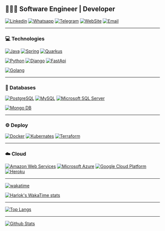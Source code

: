## 👨🏻‍💻 Software Engineer | Developer
[![Linkedin](https://img.shields.io/badge/LinkedIn-0077B5?style=for-the-badge&logo=linkedin&logoColor=white)](https://linkedin.com/in/souluanf)
[![Whatsapp](https://img.shields.io/badge/WhatsApp-25D366?style=for-the-badge&logo=whatsapp&logoColor=white)](https://wa.me/5511954875270)
[![Telegram](https://img.shields.io/badge/Telegram-2CA5E0?style=for-the-badge&logo=telegram&logoColor=white)](https://t.me/souluanf)
[![WebSite](https://img.shields.io/badge/WebSite-FB542B?style=for-the-badge&logo=brave&logoColor=white)](https://luanfernandes.dev)
[![Email](https://img.shields.io/badge/Email-005FF9?style=for-the-badge&logo=mail.Ru&logoColor=white)](mailto:hello@luanfernandes.dev)

---
### 💻  Technologies
[![Java](https://img.shields.io/badge/Java-ED8B00?style=for-the-badge&logo=java&logoColor=white)](https://docs.oracle.com/en/java/)
[![Spring](https://img.shields.io/badge/Spring-6DB33F?style=for-the-badge&logo=spring&logoColor=white)](https://docs.spring.io/spring-boot/docs/current/reference/htmlsingle)
[![Quarkus](https://img.shields.io/badge/Quarkus-4695EB?style=for-the-badge&logo=quarkus&logoColor=white)](https://quarkus.io/guides)

[![Python](https://img.shields.io/badge/Python-3776AB?style=for-the-badge&logo=python&logoColor=white)](https://docs.python.org)
[![Django](https://img.shields.io/badge/Django-092E20?style=for-the-badge&logo=django&logoColor=white)](https://docs.djangoproject.com/en/4.1)
[![FastApi](https://img.shields.io/badge/Fast_Api-009688?style=for-the-badge&logo=fastapi&logoColor=white)](https://fastapi.tiangolo.com)

[![Golang](https://img.shields.io/badge/Go-00ADD8?style=for-the-badge&logo=go&logoColor=white)](https://go.dev/doc)

---
### 💾  Databases
[![PostgreSQL](https://img.shields.io/badge/PostgreSQL-316192?style=for-the-badge&logo=postgresql&logoColor=white)](https://www.postgresql.org/docs/)
[![MySQL](https://img.shields.io/badge/MySQL-00000F?style=for-the-badge&logo=mysql&logoColor=white)](https://dev.mysql.com/doc)
[![Microsoft SQL Server](https://img.shields.io/badge/Microsoft_SQL_Server-CC2927?style=for-the-badge&logo=microsoft-sql-server&logoColor=white)](https://learn.microsoft.com/en-us/sql/sql-server/?view=sql-server-ver16)

[![Mongo DB](https://img.shields.io/badge/MongoDB-4EA94B?style=for-the-badge&logo=mongodb&logoColor=white)](https://www.mongodb.com/docs/)

--- 
### ⚙️ Deploy 
[![Docker](https://img.shields.io/badge/Docker-2496ED?style=for-the-badge&logo=docker&logoColor=white)](https://docs.docker.com)
[![Kubernates](https://img.shields.io/badge/Kubernetes-326DE6?style=for-the-badge&logo=kubernetes&logoColor=white)](https://kubernetes.io/docs/home)
[![Terraform](https://img.shields.io/badge/Terraform-7B42BC?style=for-the-badge&logo=terraform&logoColor=white)](https://developer.hashicorp.com/terraform/docs)

---
### ☁️ Cloud
[![Amazon Web Services](https://img.shields.io/badge/Amazon_AWS-232F3E?style=for-the-badge&logo=amazon-aws&logoColor=white)](https://docs.aws.amazon.com)
[![Microsoft Azure](https://img.shields.io/badge/Microsoft_Azure-0089D6?style=for-the-badge&logo=microsoft-azure&logoColor=white)](https://learn.microsoft.com/pt-br/azure/?product=popular)
[![Google Cloud Platform](https://img.shields.io/badge/Google_Cloud-4285F4?style=for-the-badge&logo=google-cloud&logoColor=white)](https://cloud.google.com/docs?hl=pt-br)
[![Heroku](https://img.shields.io/badge/Heroku-430098?style=for-the-badge&logo=heroku&logoColor=white)](https://devcenter.heroku.com/categories/reference)

---
[![wakatime](https://wakatime.com/badge/user/018bcc63-d735-428e-80b5-8dbebd89ca4f.svg)](https://wakatime.com/@018bcc63-d735-428e-80b5-8dbebd89ca4f)

[![Harlok's WakaTime stats](https://github-readme-stats.vercel.app/api/wakatime?username=souluanf)](https://github.com/anuraghazra/github-readme-stats)

---
[![Top Langs](https://github-readme-stats.vercel.app/api/top-langs/?username=souluanf&layout=compact)](https://github.com/souluanf?tab=repositories)

---
[![Github Stats](https://github-readme-stats.vercel.app/api?username=souluanf&show_icons=true)](https://github.com/souluanf?tab=repositories)

[//]: # (https://github.com/iuricode/readme-template/blob/main/badges/badges.md)
[//]: # (https://simpleicons.org)
